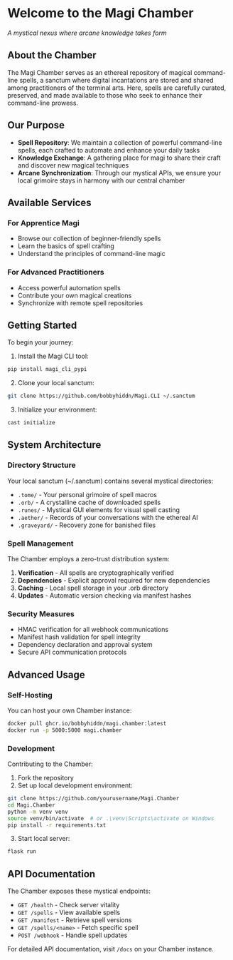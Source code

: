 # Welcome to the Magi Chamber

*A mystical nexus where arcane knowledge takes form*

## About the Chamber

The Magi Chamber serves as an ethereal repository of magical command-line spells, a sanctum where digital incantations are stored and shared among practitioners of the terminal arts. Here, spells are carefully curated, preserved, and made available to those who seek to enhance their command-line prowess.

## Our Purpose

- **Spell Repository**: We maintain a collection of powerful command-line spells, each crafted to automate and enhance your daily tasks
- **Knowledge Exchange**: A gathering place for magi to share their craft and discover new magical techniques
- **Arcane Synchronization**: Through our mystical APIs, we ensure your local grimoire stays in harmony with our central chamber

## Available Services

### For Apprentice Magi
- Browse our collection of beginner-friendly spells
- Learn the basics of spell crafting
- Understand the principles of command-line magic

### For Advanced Practitioners
- Access powerful automation spells
- Contribute your own magical creations
- Synchronize with remote spell repositories

## Getting Started

To begin your journey:

1. Install the Magi CLI tool:
```bash
pip install magi_cli_pypi
```

2. Clone your local sanctum:
```bash
git clone https://github.com/bobbyhiddn/Magi.CLI ~/.sanctum
```

3. Initialize your environment:
```bash
cast initialize
```

## System Architecture

### Directory Structure

Your local sanctum (~/.sanctum) contains several mystical directories:

- `.tome/` - Your personal grimoire of spell macros
- `.orb/` - A crystalline cache of downloaded spells
- `.runes/` - Mystical GUI elements for visual spell casting
- `.aether/` - Records of your conversations with the ethereal AI
- `.graveyard/` - Recovery zone for banished files

### Spell Management

The Chamber employs a zero-trust distribution system:

1. **Verification** - All spells are cryptographically verified
2. **Dependencies** - Explicit approval required for new dependencies
3. **Caching** - Local spell storage in your .orb directory
4. **Updates** - Automatic version checking via manifest hashes

### Security Measures

- HMAC verification for all webhook communications
- Manifest hash validation for spell integrity
- Dependency declaration and approval system
- Secure API communication protocols

## Advanced Usage

### Self-Hosting

You can host your own Chamber instance:

```bash
docker pull ghcr.io/bobbyhiddn/magi.chamber:latest
docker run -p 5000:5000 magi.chamber
```

### Development

Contributing to the Chamber:

1. Fork the repository
2. Set up local development environment:
```bash
git clone https://github.com/yourusername/Magi.Chamber
cd Magi.Chamber
python -m venv venv
source venv/bin/activate  # or .\venv\Scripts\activate on Windows
pip install -r requirements.txt
```

3. Start local server:
```bash
flask run
```

## API Documentation

The Chamber exposes these mystical endpoints:

- `GET /health` - Check server vitality
- `GET /spells` - View available spells
- `GET /manifest` - Retrieve spell versions
- `GET /spells/<name>` - Fetch specific spell
- `POST /webhook` - Handle spell updates

For detailed API documentation, visit `/docs` on your Chamber instance.